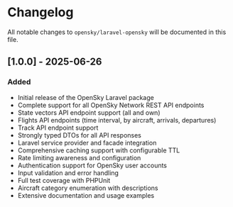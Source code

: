 # Changelog

All notable changes to `opensky/laravel-opensky` will be documented in this file.

## [1.0.0] - 2025-06-26

### Added
- Initial release of the OpenSky Laravel package
- Complete support for all OpenSky Network REST API endpoints
- State vectors API endpoint support (all and own)
- Flights API endpoints (time interval, by aircraft, arrivals, departures)
- Track API endpoint support
- Strongly typed DTOs for all API responses
- Laravel service provider and facade integration
- Comprehensive caching support with configurable TTL
- Rate limiting awareness and configuration
- Authentication support for OpenSky user accounts
- Input validation and error handling
- Full test coverage with PHPUnit
- Aircraft category enumeration with descriptions
- Extensive documentation and usage examples 